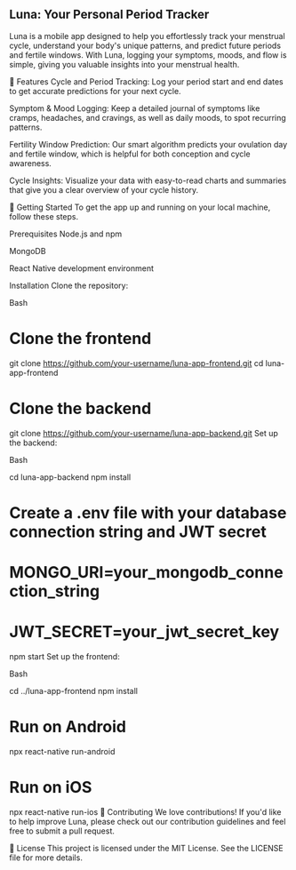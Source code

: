 ## Luna: Your Personal Period Tracker

Luna is a mobile app designed to help you effortlessly track your menstrual cycle, understand your body's unique patterns, and predict future periods and fertile windows. With Luna, logging your symptoms, moods, and flow is simple, giving you valuable insights into your menstrual health.

🌟 Features
Cycle and Period Tracking: Log your period start and end dates to get accurate predictions for your next cycle.

Symptom & Mood Logging: Keep a detailed journal of symptoms like cramps, headaches, and cravings, as well as daily moods, to spot recurring patterns.

Fertility Window Prediction: Our smart algorithm predicts your ovulation day and fertile window, which is helpful for both conception and cycle awareness.

Cycle Insights: Visualize your data with easy-to-read charts and summaries that give you a clear overview of your cycle history.

🚀 Getting Started
To get the app up and running on your local machine, follow these steps.

Prerequisites
Node.js and npm

MongoDB

React Native development environment

Installation
Clone the repository:

Bash

# Clone the frontend
git clone https://github.com/your-username/luna-app-frontend.git
cd luna-app-frontend

# Clone the backend
git clone https://github.com/your-username/luna-app-backend.git
Set up the backend:

Bash

cd luna-app-backend
npm install

# Create a .env file with your database connection string and JWT secret
# MONGO_URI=your_mongodb_connection_string
# JWT_SECRET=your_jwt_secret_key

npm start
Set up the frontend:

Bash

cd ../luna-app-frontend
npm install

# Run on Android
npx react-native run-android

# Run on iOS
npx react-native run-ios
🤝 Contributing
We love contributions! If you'd like to help improve Luna, please check out our contribution guidelines and feel free to submit a pull request.

📄 License
This project is licensed under the MIT License. See the LICENSE file for more details.

